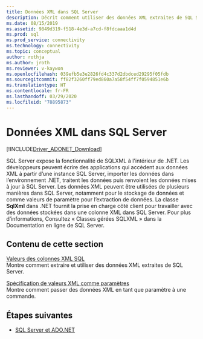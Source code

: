 ```yaml
---
title: Données XML dans SQL Server
description: Décrit comment utiliser des données XML extraites de SQL Server.
ms.date: 08/15/2019
ms.assetid: 9849d319-f518-4e3d-a7cd-f8fdcaaa1d4d
ms.prod: sql
ms.prod_service: connectivity
ms.technology: connectivity
ms.topic: conceptual
author: rothja
ms.author: jroth
ms.reviewer: v-kaywon
ms.openlocfilehash: 039efb5e3e2826fd4c337d2dbdced29295f05fdb
ms.sourcegitcommit: ff82f3260ff79ed860a7a58f54ff7f0594851e6b
ms.translationtype: HT
ms.contentlocale: fr-FR
ms.lasthandoff: 03/29/2020
ms.locfileid: "78895873"
---
```

# <a name="xml-data-in-sql-server"></a>Données XML dans SQL Server

[!INCLUDE[Driver_ADONET_Download](../../../includes/driver_adonet_download.md)]

SQL Server expose la fonctionnalité de SQLXML à l'intérieur de .NET. Les développeurs peuvent écrire des applications qui accèdent aux données XML à partir d’une instance SQL Server, importer les données dans l’environnement .NET, traitent les données puis renvoient les données mises à jour à SQL Server. Les données XML peuvent être utilisées de plusieurs manières dans SQL Server, notamment pour le stockage de données et comme valeurs de paramètre pour l’extraction de données. La classe **SqlXml** dans .NET fournit la prise en charge côté client pour travailler avec des données stockées dans une colonne XML dans SQL Server. Pour plus d’informations, Consultez « Classes gérées SQLXML » dans la Documentation en ligne de SQL Server.  
  
## <a name="in-this-section"></a>Contenu de cette section  
[Valeurs des colonnes XML SQL](sql-xml-column-values.md)  
Montre comment extraire et utiliser des données XML extraites de SQL Server.  
  
[Spécification de valeurs XML comme paramètres](specify-xml-values-parameters.md)  
Montre comment passer des données XML en tant que paramètre à une commande.  
  
## <a name="next-steps"></a>Étapes suivantes
- [SQL Server et ADO.NET](index.md)
